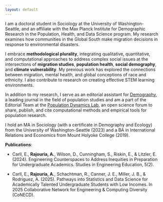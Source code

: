 ```yaml
---
layout: default
---
```


I am a doctoral student in Sociology at the University of Washington-Seattle, and an affiliate with the Max Planck Institute for Demographic Research in the Population, Health, and Data Science program. My research examines how communities in the Global South make migration decisions in response to environmental disasters.

I embrace **methodological plurality**, integrating qualitative, quantitative, and computational approaches to address complex social issues at the intersections of **migration studies**, **population health**, **social demography**, and **climate vulnerability**. My previous work has explored the connections between migration, mental health, and global conceptions of race and ethnicity. I also contribute to research on creating effective STEM learning environments.

In addition to my research, I serve as an editorial assistant for [Demography](https://www.populationassociation.org/demography/editorial-team/editorial-assistant), a leading journal in the field of population studies and am a part of the Editorial Team at the [Population Dynamics Lab](https://population-dynamics-lab.csde.washington.edu), an open science forum to share, publish, and cite computational methods and empirical tools for population research.

I hold an MA in Sociology (with a certificate in Demography and Ecology) from the University of Washington-Seattle (2023) and a BA in International Relations and Economics from Mount Holyoke College (2019).

**Publications**: 

- Carll, E., **Rajouria, A.**, Wilson, D., Cunningham, S., Riskin, E., & Litzler, E. (2024). Engineering Counterspaces to Address Inequities in Preparation for Undergraduate Academics. Studies in Engineering Education, 5(2). 

- Carll, E., **Rajouria, A.**, Schachtman, R., Canner, J. E., Miller, J. B., & Rodriguez, A. (2025). Pathways into Statistics and Data Science for Academically Talented Undergraduate Students with Low Incomes. In 2025 Collaborative Network for Engineering & Computing Diversity (CoNECD).